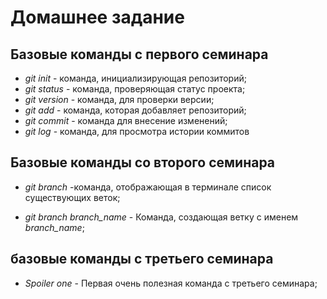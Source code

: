 # Домашнее задание

## Базовые команды с первого семинара

* *git init* - команда, инициализирующая репозиторий;
* *git status* - команда, проверяющая статус проекта;
* *git version* - команда, для проверки версии;
* *git add* - команда, которая добавляет репозиторий;
* *git commit* - команда для внесение изменений;
* *git log* - команда, для просмотра истории коммитов

## Базовые команды со второго семинара

* *git branch* -команда, отображающая в терминале список существующих веток;

* *git branch branch_name* - Команда, создающая ветку с именем *branch_name*;

## базовые команды с третьего семинара

* *Spoiler one* - Первая очень полезная команда с третьего семинара;